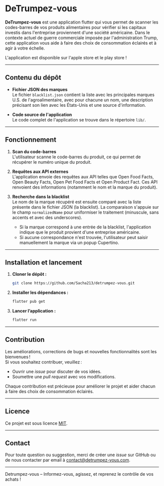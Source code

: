 # DeTrumpez-vous

**DeTrumpez-vous** est une application flutter qui vous permet de scanner les codes-barres de vos produits alimentaires pour vérifier si les capitaux investis dans l'entreprise proviennent d'une société américaine. Dans le contexte actuel de guerre commerciale imposée par l'administration Trump, cette application vous aide à faire des choix de consommation éclairés et à agir à votre échelle.

L'application est disponible sur l'apple store et le play store !

---

## Contenu du dépôt

- **Fichier JSON des marques**  
  Le fichier `blacklist.json` contient la liste avec les principales marques U.S. de l'agroalimentaire, avec pour chacune un nom, une description précisant son lien avec les États-Unis et une source d'information.

- **Code source de l'application**  
  Le code complet de l'application se trouve dans le répertoire `lib/`.



---

## Fonctionnement

1. **Scan du code-barres**  
   L'utilisateur scanne le code-barres du produit, ce qui permet de récupérer le numéro unique du produit.

2. **Requêtes aux API externes**  
   L'application envoie des requêtes aux API telles que Open Food Facts, Open Beauty Facts, Open Pet Food Facts et Open Product Fact. Ces API renvoient des informations (notamment le nom et la marque du produit).

3. **Recherche dans la blacklist**  
   Le nom de la marque récupéré est ensuite comparé avec la liste présente dans le fichier JSON (la blacklist). La comparaison s'appuie sur le champ `normalizedName` pour uniformiser le traitement (minuscule, sans accents et avec des underscores).  
   - Si la marque correspond à une entrée de la blacklist, l'application indique que le produit provient d'une entreprise américaine.
   - Si aucune correspondance n'est trouvée, l'utilisateur peut saisir manuellement la marque via un popup Cupertino.

---

## Installation et lancement

1. **Cloner le dépôt :**
   ````bash
   git clone https://github.com/Sacha213/detrumpez-vous.git
   ````

2. **Installer les dépendances :**
    ````bash
    flutter pub get
    ````

3. **Lancer l’application :**
    ````bash
    flutter run
    ````


---

## Contribution

Les améliorations, corrections de bugs et nouvelles fonctionnalités sont les bienvenues !  
Si vous souhaitez contribuer, veuillez :
- Ouvrir une *issue* pour discuter de vos idées.
- Soumettre une *pull request* avec vos modifications.

Chaque contribution est précieuse pour améliorer le projet et aider chacun à faire des choix de consommation éclairés.

---

## Licence

Ce projet est sous licence [MIT](LICENSE).

---

## Contact

Pour toute question ou suggestion, merci de créer une *issue* sur GitHub ou de nous contacter par email à [contact@detrumpez-vous.com](mailto:contact@detrumpez-vous.com).

---

Detrumpez-vous – Informez-vous, agissez, et reprenez le contrôle de vos achats !
